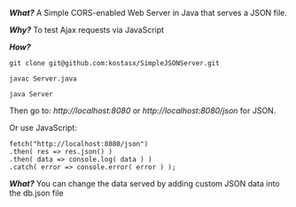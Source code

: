 **_What?_** A Simple CORS-enabled Web Server in Java that serves a JSON file. 

**_Why?_** To test Ajax requests via JavaScript

**_How?_**

`git clone git@github.com:kostasx/SimpleJSONServer.git` 

`javac Server.java`

`java Server`

Then go to: *http://localhost:8080* or *http://localhost:8080/json* for JSON.

Or use JavaScript: 

```
fetch("http://localhost:8080/json")
.then( res => res.json() )
.then( data => console.log( data ) )
.catch( error => console.error( error ) );
```

**_What?_** You can change the data served by adding custom JSON data into the db.json file
